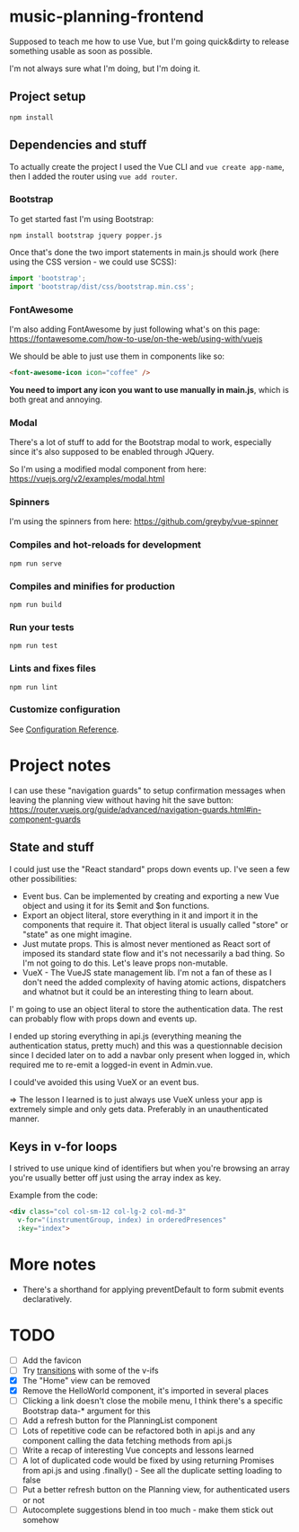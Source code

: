 # music-planning-frontend
Supposed to teach me how to use Vue, but I'm going quick&dirty to release something usable as soon as possible.

I'm not always sure what I'm doing, but I'm doing it.

## Project setup
```
npm install
```

## Dependencies and stuff
To actually create the project I used the Vue CLI and `vue create app-name`, then I added the router using `vue add router`.

### Bootstrap
To get started fast I'm using Bootstrap:
```
npm install bootstrap jquery popper.js
```

Once that's done the two import statements in main.js should work (here using the CSS version - we could use SCSS):
```js
import 'bootstrap';
import 'bootstrap/dist/css/bootstrap.min.css';
```

### FontAwesome
I'm also adding FontAwesome by just following what's on this page: https://fontawesome.com/how-to-use/on-the-web/using-with/vuejs

We should be able to just use them in components like so:
```html
<font-awesome-icon icon="coffee" />
```

**You need to import any icon you want to use manually in main.js**, which is both great and annoying.

### Modal
There's a lot of stuff to add for the Bootstrap modal to work, especially since it's also supposed to be enabled through JQuery.

So I'm using a modified modal component from here: https://vuejs.org/v2/examples/modal.html

### Spinners
I'm using the spinners from here: https://github.com/greyby/vue-spinner

### Compiles and hot-reloads for development
```
npm run serve
```

### Compiles and minifies for production
```
npm run build
```

### Run your tests
```
npm run test
```

### Lints and fixes files
```
npm run lint
```

### Customize configuration
See [Configuration Reference](https://cli.vuejs.org/config/).

# Project notes
I can use these "navigation guards" to setup confirmation messages when leaving the planning view without having hit the save button: https://router.vuejs.org/guide/advanced/navigation-guards.html#in-component-guards

## State and stuff
I could just use the "React standard" props down events up. I've seen a few other possibilities:
* Event bus. Can be implemented by creating and exporting a new Vue object and using it for its $emit and $on functions.
* Export an object literal, store everything in it and import it in the components that require it. That object literal is usually called "store" or "state" as one might imagine.
* Just mutate props. This is almost never mentioned as React sort of imposed its standard state flow and it's not necessarily a bad thing. So I'm not going to do this. Let's leave props non-mutable.
* VueX - The VueJS state management lib. I'm not a fan of these as I don't need the added complexity of having atomic actions, dispatchers and whatnot but it could be an interesting thing to learn about.

I' m going to use an object literal to store the authentication data. The rest can probably flow with props down and events up.

I ended up storing everything in api.js (everything meaning the authentication status, pretty much) and this was a questionnable decision since I decided later on to add a navbar only present when logged in, which required me to re-emit a logged-in event in Admin.vue.

I could've avoided this using VueX or an event bus.

=> The lesson I learned is to just always use VueX unless your app is extremely simple and only gets data. Preferably in an unauthenticated manner.

## Keys in v-for loops
I strived to use unique kind of identifiers but when you're browsing an array you're usually better off just using the array index as key.

Example from the code:
```html
<div class="col col-sm-12 col-lg-2 col-md-3"
  v-for="(instrumentGroup, index) in orderedPresences" 
  :key="index">
```

# More notes
* There's a shorthand for applying preventDefault to form submit events declaratively.

# TODO
- [ ] Add the favicon
- [ ] Try [transitions](https://vuejs.org/v2/guide/transitions.html) with some of the v-ifs
- [x] The "Home" view can be removed
- [x] Remove the HelloWorld component, it's imported in several places
- [ ] Clicking a link doesn't close the mobile menu, I think there's a specific Bootstrap data-* argument for this
- [ ] Add a refresh button for the PlanningList component
- [ ] Lots of repetitive code can be refactored both in api.js and any component calling the data fetching methods from api.js
- [ ] Write a recap of interesting Vue concepts and lessons learned
- [ ] A lot of duplicated code would be fixed by using returning Promises from api.js and using .finally() - See all the duplicate setting loading to false
- [ ] Put a better refresh button on the Planning view, for authenticated users or not
- [ ] Autocomplete suggestions blend in too much - make them stick out somehow